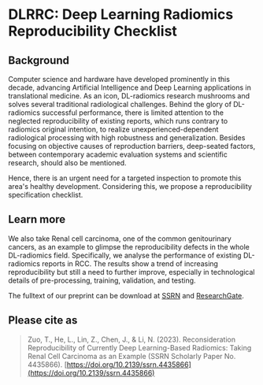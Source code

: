 # DLRRC: Deep Learning Radiomics Reproducibility Checklist

## Background

Computer science and hardware have developed prominently in this decade, advancing Artificial Intelligence and Deep Learning applications in translational medicine. As an icon, DL-radiomics research mushrooms and solves several traditional radiological challenges. Behind the glory of DL-radiomics successful performance, there is limited attention to the neglected reproducibility of existing reports, which runs contrary to radiomics original intention, to realize unexperienced-dependent radiological processing with high robustness and generalization. Besides focusing on objective causes of reproduction barriers, deep-seated factors, between contemporary academic evaluation systems and scientific research, should also be mentioned.

Hence, there is an urgent need for a targeted inspection to promote this area's healthy development. Considering this, we propose a reproducibility specification checklist.

## Learn more

We also take Renal cell carcinoma, one of the common genitourinary cancers, as an example to glimpse the reproducibility defects in the whole DL-radiomics field. Specifically, we analyse the performance of existing DL-radiomics reports in RCC. The results show a trend of increasing reproducibility but still a need to further improve, especially in technological details of pre-processing, training, validation, and testing.

The fulltext of our preprint can be download at [SSRN](https://ssrn.com/abstract=4435866) and [ResearchGate](https://www.researchgate.net/publication/370716277_Reconsideration_Reproducibility_of_Currently_Deep_Learning-Based_Radiomics_Taking_Renal_Cell_Carcinoma_as_an_Example).

## Please cite as

> Zuo, T., He, L., Lin, Z., Chen, J., & Li, N. (2023). Reconsideration Reproducibility of Currently Deep Learning-Based Radiomics: Taking Renal Cell Carcinoma as an Example (SSRN Scholarly Paper No. 4435866). [https://doi.org/10.2139/ssrn.4435866](https://doi.org/10.2139/ssrn.4435866)
